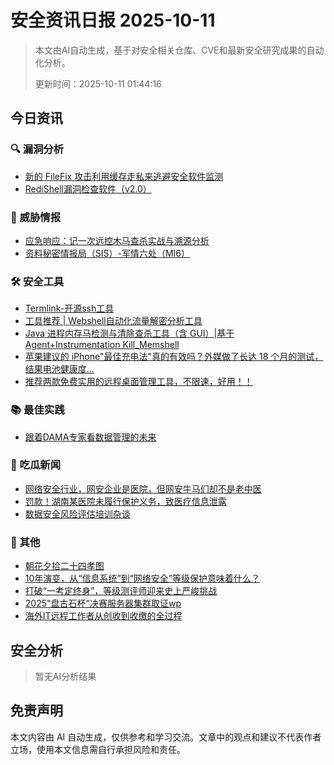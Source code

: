 
# 安全资讯日报 2025-10-11

> 本文由AI自动生成，基于对安全相关仓库、CVE和最新安全研究成果的自动化分析。
> 
> 更新时间：2025-10-11 01:44:16

<!-- more -->

## 今日资讯

### 🔍 漏洞分析

* [新的 FileFix 攻击利用缓存走私来逃避安全软件监测](https://mp.weixin.qq.com/s?__biz=Mzg3ODY0NTczMA==&mid=2247493774&idx=1&sn=586d0333bbf4175868060a35d3299277)
* [RediShell漏洞检查软件（v2.0）](https://mp.weixin.qq.com/s?__biz=MzI3NjM2ODA2Mg==&mid=2247486286&idx=1&sn=156c4ab48f9d3c4572ff8ea832071171)

### 🎯 威胁情报

* [应急响应：记一次远控木马查杀实战与溯源分析](https://mp.weixin.qq.com/s?__biz=Mzg2MjgwMzIxMA==&mid=2247485571&idx=1&sn=f699f1336e5fbf4f969909d11052be4e)
* [资料秘密情报局（SIS）-军情六处（MI6）](https://mp.weixin.qq.com/s?__biz=MzI2MTE0NTE3Mw==&mid=2651152426&idx=1&sn=6ace6c72fa582dfafe0deaabbfb1b2f1)

### 🛠️ 安全工具

* [Termlink-开源ssh工具](https://mp.weixin.qq.com/s?__biz=Mzk0NDI2MTQzMw==&mid=2247484735&idx=1&sn=ab035bb6c486c02a075d6f7f92de3149)
* [工具推荐 | Webshell自动化流量解密分析工具](https://mp.weixin.qq.com/s?__biz=MzkwNjczOTQwOA==&mid=2247495998&idx=1&sn=de6f66b2dc429c4cf7cb14c3d41cc008)
* [Java 进程内存马检测与清除查杀工具（含 GUI）|基于Agent+Instrumentation Kill_Memshell](https://mp.weixin.qq.com/s?__biz=Mzg3ODE2MjkxMQ==&mid=2247495153&idx=1&sn=b716e604c8e16f72f0406d0317a14ded)
* [苹果建议的 iPhone\"最佳充电法\"真的有效吗？外媒做了长达 18 个月的测试，结果电池健康度...](https://mp.weixin.qq.com/s?__biz=MzU2MjU2MzI3MA==&mid=2247485018&idx=1&sn=6f5e1d14f15baade016b4d5129c8cd5f)
* [推荐两款免费实用的远程桌面管理工具，不限速，好用！！](https://mp.weixin.qq.com/s?__biz=MzU2MjU2MzI3MA==&mid=2247485018&idx=2&sn=fd47637bb3988cce34017e42bc1d8dc2)

### 📚 最佳实践

* [跟着DAMA专家看数据管理的未来](https://mp.weixin.qq.com/s?__biz=Mzg2NjY2MTI3Mg==&mid=2247502078&idx=2&sn=79c04453574daf5d78f00b3ab64b811f)

### 🍉 吃瓜新闻

* [网络安全行业，网安企业是医院，但网安牛马们却不是老中医](https://mp.weixin.qq.com/s?__biz=MzUzNjkxODE5MA==&mid=2247494223&idx=1&sn=7150f5794c76c0e57926836a0ddec224)
* [罚款！湖南某医院未履行保护义务，致医疗信息泄露](https://mp.weixin.qq.com/s?__biz=MzA5MzU5MzQzMA==&mid=2652118826&idx=2&sn=7b77c2299634109ff9ca5578b038e92a)
* [数据安全风险评估培训杂谈](https://mp.weixin.qq.com/s?__biz=Mzg2NjY2MTI3Mg==&mid=2247502078&idx=1&sn=c8ff1cb33e5fb5a3aefcf54a9e2a1ea9)

### 📌 其他

* [朝花夕拾二十四孝图](https://mp.weixin.qq.com/s?__biz=MzU4MDY1Mjk5Mg==&mid=2247484479&idx=1&sn=c4b1e8b8640a7e9de163a83a072b954e)
* [10年演变，从“信息系统”到“网络安全”等级保护意味着什么？](https://mp.weixin.qq.com/s?__biz=Mzg3NTUzOTg3NA==&mid=2247516506&idx=1&sn=abf618ecba40b3344d5a6cbce6fe91e7)
* [打破“一考定终身”，等级测评师迎来史上严峻挑战](https://mp.weixin.qq.com/s?__biz=MzA5MzU5MzQzMA==&mid=2652118826&idx=1&sn=000b9b6aea296148eb6c106c9bdba625)
* [2025\"盘古石杯\"决赛服务器集群取证wp](https://mp.weixin.qq.com/s?__biz=MzUyOTcyNDg1OA==&mid=2247484667&idx=1&sn=19df9803c0e995f7db41656a390e03f3)
* [海外IT远程工作者从创收到收缴的全过程](https://mp.weixin.qq.com/s?__biz=MzAxOTM1MDQ1NA==&mid=2451182963&idx=1&sn=518b7a8f20d7695186d78fefac38d833)

## 安全分析

> 暂无AI分析结果



## 免责声明
本文内容由 AI 自动生成，仅供参考和学习交流。文章中的观点和建议不代表作者立场，使用本文信息需自行承担风险和责任。

